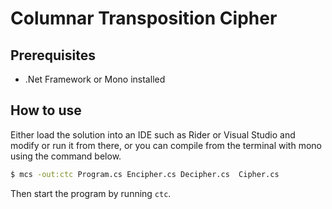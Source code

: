 # Columnar Transposition Cipher

## Prerequisites
* .Net Framework or Mono installed

## How to use
Either load the solution into an IDE such as Rider or Visual Studio and modify or run it from there, or you can compile from the terminal with mono using the command below.
```bash
$ mcs -out:ctc Program.cs Encipher.cs Decipher.cs  Cipher.cs
```
Then start the program by running `ctc`.
